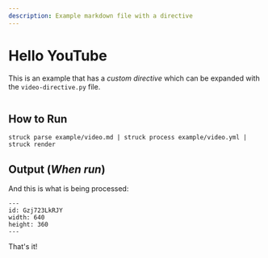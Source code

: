 ```yaml
---
description: Example markdown file with a directive
---
```


# Hello YouTube

This is an example that has a _custom directive_ which can be expanded with the
`video-directive.py` file.

```{toc}
```

## How to Run

```
struck parse example/video.md | struck process example/video.yml | struck render
```

## Output (_When run_)

And this is what is being processed:

```{youtube}
---
id: Gzj723LkRJY
width: 640
height: 360
---
```

That's it!
